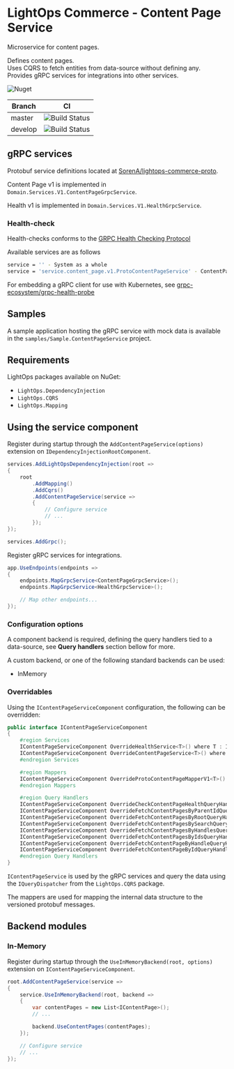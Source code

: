 # LightOps Commerce - Content Page Service

Microservice for content pages.

Defines content pages.  
Uses CQRS to fetch entities from data-source without defining any.  
Provides gRPC services for integrations into other services.

![Nuget](https://img.shields.io/nuget/v/LightOps.Commerce.Services.ContentPage)

| Branch | CI |
| --- | --- |
| master | ![Build Status](https://dev.azure.com/sorendev/LightOps%20Commerce/_apis/build/status/LightOps.Commerce.Services.ContentPage?branchName=master) |
| develop | ![Build Status](https://dev.azure.com/sorendev/LightOps%20Commerce/_apis/build/status/LightOps.Commerce.Services.ContentPage?branchName=develop) |

## gRPC services

Protobuf service definitions located at [SorenA/lightops-commerce-proto](https://github.com/SorenA/lightops-commerce-proto).

Content Page v1 is implemented in `Domain.Services.V1.ContentPageGrpcService`.

Health v1 is implemented in `Domain.Services.V1.HealthGrpcService`.

### Health-check

Health-checks conforms to the [GRPC Health Checking Protocol](https://github.com/grpc/grpc/blob/master/doc/health-checking.md)

Available services are as follows

```bash
service = '' - System as a whole
service = 'service.content_page.v1.ProtoContentPageService' - ContentPage v1
```

For embedding a gRPC client for use with Kubernetes, see [grpc-ecosystem/grpc-health-probe](https://github.com/grpc-ecosystem/grpc-health-probe)

## Samples

A sample application hosting the gRPC service with mock data is available in the `samples/Sample.ContentPageService` project.

## Requirements

LightOps packages available on NuGet:

- `LightOps.DependencyInjection`
- `LightOps.CQRS`
- `LightOps.Mapping`

## Using the service component

Register during startup through the `AddContentPageService(options)` extension on `IDependencyInjectionRootComponent`.

```csharp
services.AddLightOpsDependencyInjection(root =>
{
    root
        .AddMapping()
        .AddCqrs()
        .AddContentPageService(service =>
        {
            // Configure service
            // ...
        });
});

services.AddGrpc();
```

Register gRPC services for integrations.

```csharp
app.UseEndpoints(endpoints =>
{
    endpoints.MapGrpcService<ContentPageGrpcService>();
    endpoints.MapGrpcService<HealthGrpcService>();

    // Map other endpoints...
});
```

### Configuration options

A component backend is required, defining the query handlers tied to a data-source, see **Query handlers** section bellow for more.

A custom backend, or one of the following standard backends can be used:

- InMemory

### Overridables

Using the `IContentPageServiceComponent` configuration, the following can be overridden:

```csharp
public interface IContentPageServiceComponent
{
    #region Services
    IContentPageServiceComponent OverrideHealthService<T>() where T : IHealthService;
    IContentPageServiceComponent OverrideContentPageService<T>() where T : IContentPageService;
    #endregion Services

    #region Mappers
    IContentPageServiceComponent OverrideProtoContentPageMapperV1<T>() where T : IMapper<IContentPage, Proto.Services.ContentPage.V1.ProtoContentPage>;
    #endregion Mappers

    #region Query Handlers
    IContentPageServiceComponent OverrideCheckContentPageHealthQueryHandler<T>() where T : ICheckContentPageHealthQueryHandler;
    IContentPageServiceComponent OverrideFetchContentPagesByParentIdQueryHandler<T>() where T : IFetchContentPagesByParentIdQueryHandler;
    IContentPageServiceComponent OverrideFetchContentPagesByRootQueryHandler<T>() where T : IFetchContentPagesByRootQueryHandler;
    IContentPageServiceComponent OverrideFetchContentPagesBySearchQueryHandler<T>() where T : IFetchContentPagesBySearchQueryHandler;
    IContentPageServiceComponent OverrideFetchContentPagesByHandlesQueryHandler<T>() where T : IFetchContentPagesByHandlesQueryHandler;
    IContentPageServiceComponent OverrideFetchContentPagesByIdsQueryHandler<T>() where T : IFetchContentPagesByIdsQueryHandler;
    IContentPageServiceComponent OverrideFetchContentPageByHandleQueryHandler<T>() where T : IFetchContentPageByHandleQueryHandler;
    IContentPageServiceComponent OverrideFetchContentPageByIdQueryHandler<T>() where T : IFetchContentPageByIdQueryHandler;
    #endregion Query Handlers
}
```

`IContentPageService` is used by the gRPC services and query the data using the `IQueryDispatcher` from the `LightOps.CQRS` package.

The mappers are used for mapping the internal data structure to the versioned protobuf messages.

## Backend modules

### In-Memory

Register during startup through the `UseInMemoryBackend(root, options)` extension on `IContentPageServiceComponent`.

```csharp
root.AddContentPageService(service =>
{
    service.UseInMemoryBackend(root, backend =>
    {
        var contentPages = new List<IContentPage>();
        // ...

        backend.UseContentPages(contentPages);
    });

    // Configure service
    // ...
});
```
